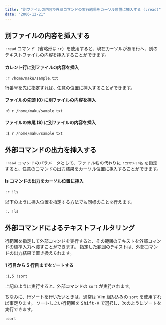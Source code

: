 ```yaml
---
title: "別ファイルの内容や外部コマンドの実行結果をカーソル位置に挿入する (:read)"
date: "2006-12-21"
---
```


別ファイルの内容を挿入する
----

`:read` コマンド（省略形は `:r`）を使用すると、現在カーソルがある行へ、別のテキストファイルの内容を挿入することができます。

#### カレント行に別ファイルの内容を挿入

~~~
:r /home/maku/sample.txt
~~~

行番号を先に指定すれば、任意の位置に挿入することができます。

#### ファイルの先頭 (0) に別ファイルの内容を挿入

~~~
:0 r /home/maku/sample.txt
~~~

#### ファイルの末尾 ($) に別ファイルの内容を挿入

~~~
:$ r /home/maku/sample.txt
~~~


外部コマンドの出力を挿入する
----

`:read` コマンドのパラメータとして、ファイル名の代わりに `!コマンド名` を指定すると、任意のコマンドの出力結果をカーソル位置に挿入することができます。

#### ls コマンドの出力をカーソル位置に挿入

~~~
:r !ls
~~~

以下のように挿入位置を指定する方法でも同様のことを行えます。

~~~
:. !ls
~~~


外部コマンドによるテキストフィルタリング
----

行範囲を指定して外部コマンドを実行すると、その範囲のテキストを外部コマンドの標準入力へ渡すことができます。
指定した範囲のテキストは、外部コマンドの出力結果で置き換えられます。

#### 1 行目から 5 行目までをソートする

~~~
:1,5 !sort
~~~

上記のように実行すると、外部コマンドの `sort` が実行されます。

ちなみに、行ソートを行いたいときは、通常は Vim 組み込みの `sort` を使用すれば事足ります。
ソートしたい行範囲を <kbd>Shift-V</kbd> で選択し、次のようにソートを実行できます。

~~~
:sort
~~~

